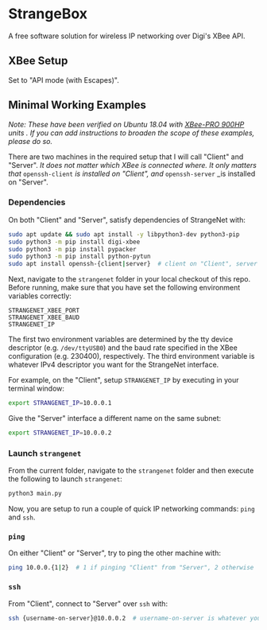# StrangeBox
A free software solution for wireless IP networking over Digi's XBee API.

## XBee Setup

Set to "API mode (with Escapes)".

## Minimal Working Examples

_Note: These have been verified on Ubuntu 18.04 with [XBee-PRO 900HP](https://www.digi.com/products/models/xbp9b-dmst-002) units .  If you can add instructions to broaden the scope of these examples, please do so._

There are two machines in the required setup that I will call "Client" and "Server".  _It does not matter which XBee is connected where.  It only matters that_ `openssh-client` _is installed on "Client", and_ `openssh-server` _is installed on "Server".

### Dependencies

On both "Client" and "Server", satisfy dependencies of StrangeNet with:

``` bash
sudo apt update && sudo apt install -y libpython3-dev python3-pip
sudo python3 -m pip install digi-xbee
sudo python3 -m pip install pypacker
sudo python3 -m pip install python-pytun
sudo apt install openssh-{client|server}  # client on "Client", server on "Server"
```

Next, navigate to the `strangenet` folder in your local checkout of this repo.  Before running, make sure that you have set the following environment variables correctly:

```
STRANGENET_XBEE_PORT
STRANGENET_XBEE_BAUD
STRANGENET_IP
```

The first two environment variables are determined by the tty device descriptor (e.g. `/dev/ttyUSB0`) and the baud rate specified in the XBee configuration (e.g. 230400), respectively.  The third environment variable is whatever IPv4 descriptor you want for the StrangeNet interface.

For example, on the "Client", setup `STRANGENET_IP` by executing in your terminal window:

```bash
export STRANGENET_IP=10.0.0.1
```

Give the "Server" interface a different name on the same subnet:

```bash
export STRANGENET_IP=10.0.0.2
```

### Launch `strangenet`

From the current folder, navigate to the `strangenet` folder and then execute the following to launch `strangenet`:

```bash
python3 main.py
```

Now, you are setup to run a couple of quick IP networking commands: `ping` and `ssh`.

### `ping`

On either "Client" or "Server", try to ping the other machine with:

```bash
ping 10.0.0.{1|2}  # 1 if pinging "Client" from "Server", 2 otherwise
```

### `ssh`

From "Client", connect to "Server" over `ssh` with:

```bash
ssh {username-on-server}@10.0.0.2  # username-on-server is whatever your username is on "Server"
```
